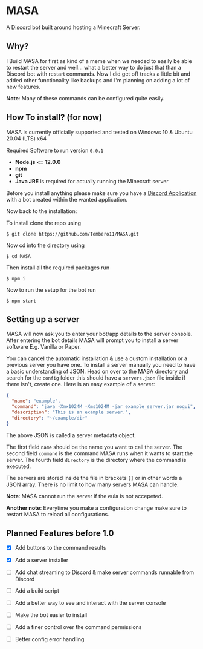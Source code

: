 # MASA

A [Discord](https://discord.com/) bot built around hosting a Minecraft Server.

## Why?
I Build MASA for first as kind of a meme when we needed to easily be able to restart the server and well... what a better way to do just that than a Discord bot with restart commands. Now I did get off tracks a little bit and added other functionality like backups and I'm planning on adding a lot of new features.

**Note**: Many of these commands can be configured quite easily.


## How To install? (for now)
MASA is currently officially supported and tested on Windows 10 & Ubuntu 20.04 (LTS) x64 


Required Software to run version `0.0.1`
* **Node.js <= 12.0.0**
* **npm**
* **git**
* **Java JRE** is required for actually running the Minecraft server

Before you install anything please make sure you have a [Discord Application](https://discord.com/developers/applications) with a bot created within the wanted application.

Now back to the installation:

To install clone the repo using 

  `$ git clone https://github.com/Tembero11/MASA.git`
  
Now cd into the directory using

  `$ cd MASA`
  
Then install all the required packages run

  `$ npm i`
 
Now to run the setup for the bot run

  `$ npm start`

## Setting up a server

MASA will now ask you to enter your bot/app details to the server console. After entering the bot details MASA will prompt you to install a server software E.g. Vanilla or Paper. 

You can cancel the automatic installation & use a custom installation or a previous server you have one. To install a server manually you need to have a basic understanding of JSON. Head on over to the MASA directory and search for the `config` folder this should have a `servers.json` file inside if there isn't, create one. Here is an easy example of a server:

```json
{
  "name": "example",
  "command": "java -Xmx1024M -Xms1024M -jar example_server.jar nogui",
  "description": "This is an example server.",
  "directory": "~/example/dir"
}
```
The above JSON is called a server metadata object.


The first field `name` should be the name you want to call the server.
The second field `command` is the command MASA runs when it wants to start the server.
The fourth field `directory` is the directory where the command is executed.

The servers are stored inside the file in brackets `[]` or in other words a JSON array. There is no limit to how many servers MASA can handle.

**Note**: MASA cannot run the server if the eula is not accepeted.

**Another note**: Everytime you make a configuration change make sure to restart MASA to reload all configurations.


## Planned Features before 1.0
- [x] Add buttons to the command results
- [x] Add a server installer
- [ ] Add chat streaming to Discord & make server commands runnable from Discord
- [ ] Add a build script
- [ ] Add a better way to see and interact with the server console
- [ ] Make the bot easier to install
- [ ] Add a finer control over the command permissions
- [ ] Better config error handling




